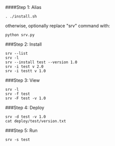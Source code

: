 

####Step 1: Alias
```
. ./install.sh
```
otherwise, optionally replace "srv" command with: 
```
python srv.py
```

###Step 2: Install
```
srv --list
srv -l
srv --install test --version 1.0
srv -i test v 2.0
srv -i testt v 1.0
```

###Step 3: View
```
srv -l
srv -f test
srv -F test -v 1.0
```

###Step 4: Deploy
```
srv -d test -v 1.0
cat deploy/test/version.txt
```

###Step 5: Run
```
srv -s test
```